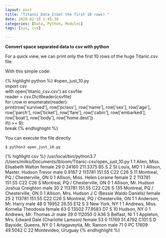 ```yaml
---
layout: post
title: "Titanic_Data_2(Get the first 10 rows) "
date: 2020-02-18 1:45:30
categories: [Data, Python, Modules]
tags: [sys, cvs]

---
```


**Convert space separated data to csv with python**

For a quick view, we can print only the first 10 rows  of the huge Titanic.csv file.

With this simple code:

{% highlight python %}
#open_just_10.py  
import csv  
with open('titanic_csv.csv') as csvfile:  
    reader = csv.DictReader(csvfile)  
    for i,row in enumerate(reader):  
        print(row['survived'], row['pclass'], row['name'], row['sex'], row['age'], row['parch'], row['ticket'], row['fare'], row['cabin'], row['embarked'], row['boat'], row['body'], row['home.dest'])  
        if(i >= 9):  
            break
{% endhighlight %}
    
You can execute the file directly 
```
$ python3 open_just_10.py  

```

{% highlight csv %}
/usr/local/bin/python3.7 /Users/milko/Documents/lbloom/Titanic-csv/open_just_10.py
1 1 Allen, Miss. Elisabeth Walton female 29 0 24160 211.3375 B5 S 2  St Louis, MO
1 1 Allison, Master. Hudson Trevor male 0.9167 2 113781 151.55 C22 C26 S 11  Montreal, PQ / Chesterville, ON
0 1 Allison, Miss. Helen Loraine female 2 2 113781 151.55 C22 C26 S   Montreal, PQ / Chesterville, ON
0 1 Allison, Mr. Hudson Joshua Creighton male 30 2 113781 151.55 C22 C26 S  135 Montreal, PQ / Chesterville, ON
0 1 Allison, Mrs. Hudson J C (Bessie Waldo Daniels) female 25 2 113781 151.55 C22 C26 S   Montreal, PQ / Chesterville, ON
1 1 Anderson, Mr. Harry male 48 0 19952 26.55 E12 S 3  New York, NY
1 1 Andrews, Miss. Kornelia Theodosia female 63 0 13502 77.9583 D7 S 10  Hudson, NY
0 1 Andrews, Mr. Thomas Jr male 39 0 112050 0 A36 S   Belfast, NI
1 1 Appleton, Mrs. Edward Dale (Charlotte Lamson) female 53 0 11769 51.4792 C101 S D  Bayside, Queens, NY
0 1 Artagaveytia, Mr. Ramon male 71 0 PC 17609 49.5042  C  22 Montevideo, Uruguay
{% endhighlight %}
